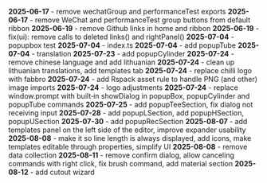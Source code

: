 **2025-06-17**  - remove wechatGroup and performanceTest exports
**2025-06-17**  - remove WeChat and performanceTest group buttons from default ribbon
**2025-06-19**  - remove Github links in home and ribbon
**2025-06-19**  - fix(ui): remove calls to deleted links() and rightPanel()
**2025-07-04**  - popupbox test
**2025-07-04**  - index.ts
**2025-07-04**  - add popupTube
**2025-07-04**  - translation
**2025-07-23**  - add popupCylinder
**2025-07-24**  - remove chinese language and add lithuanian
**2025-07-24**  - clean up lithuanian translations, add templates tab
**2025-07-24**  - replace chilli logo with fabbro
**2025-07-24**  - add Rspack asset rule to handle PNG (and other) image imports
**2025-07-24**  - logo adjustments
**2025-07-24**  - replace window.prompt with built‑in showDialog in popupBox, popupCylinder and popupTube commands
**2025-07-25**  - add popupTeeSection, fix dialog not receiving input
**2025-07-28**  - add popupLSection, add popupHSection, popupUSection
**2025-07-30**  - add popupRecSection
**2025-08-07**  - add templates panel on the left side of the editor, improve expander usability
**2025-08-08**  - make it so line length is always displayed, add icons, make templates editable through properties, simplify UI
**2025-08-08**  - remove data collection
**2025-08-11**  - remove confirm dialog, allow canceling commands with right click, fix brush command, add material section
**2025-08-12**  - add cutout wizard